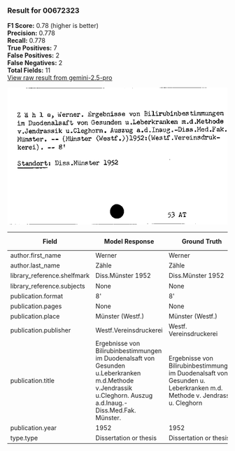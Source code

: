 ### Result for 00672323
**F1 Score:** 0.78 (higher is better)<br>**Precision:** 0.778<br>**Recall:** 0.778<br>**True Positives:** 7<br>**False Positives:** 2<br>**False Negatives:** 2<br>**Total Fields:** 11<br>[View raw result from gemini-2.5-pro](https://github.com/RISE-UNIBAS/humanities_data_benchmark/blob/main/results/2025-10-01/T0155/request_T0155_00672323.json)

<img src="https://github.com/RISE-UNIBAS/humanities_data_benchmark/blob/main/benchmarks/zettelkatalog/images/00672323.jpg?raw=true" alt="00672323" width="600px">

| Field | Model Response | Ground Truth | Fuzzy Score | Match |
|-------|----------------|--------------|-------------|-------|
| author.first_name | Werner | Werner | 1.000 | ✅ |
| author.last_name | Zähle | Zähle | 1.000 | ✅ |
| library_reference.shelfmark | Diss.Münster 1952 | Diss.Münster 1952 | 1.000 | ✅ |
| library_reference.subjects | None | None | 1.000 | ✅ |
| publication.format | 8' | 8' | 1.000 | ✅ |
| publication.pages | None | None | 1.000 | ✅ |
| publication.place | Münster (Westf.) | Münster (Westf.) | 1.000 | ✅ |
| publication.publisher | Westf.Vereinsdruckerei | Westf. Vereinsdruckerei | 0.978 | ✅ |
| publication.title | Ergebnisse von Bilirubinbestimmungen im Duodenalsaft von Gesunden u.Leberkranken m.d.Methode v.Jendrassik u.Cleghorn. Auszug a.d.Inaug.-Diss.Med.Fak. Münster. | Ergebnisse von Bilirubinbestimmungen im Duodenalsaft von Gesunden u. Leberkranken m.d. Methode v. Jendrassik u. Cleghorn | 0.835 | ❌ |
| publication.year | 1952 | 1952 | 0.000 | ❌ |
| type.type | Dissertation or thesis | Dissertation or thesis | 1.000 | ✅ |
